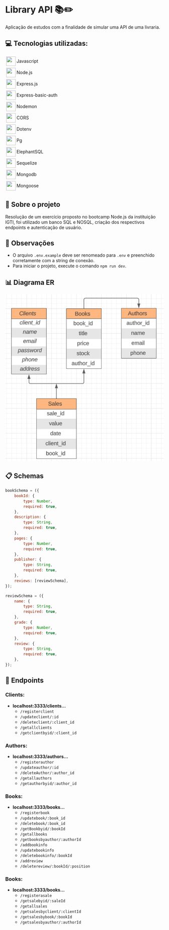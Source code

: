# Library API 📚✏️

Aplicação de estudos com a finalidade de simular uma API de uma livraria.

## 💻 Tecnologias utilizadas:
<div style="display: flex; align-items: center;">
    <img style="margin: 3px;" width="30" height="30" src="https://cdn-icons-png.flaticon.com/512/5968/5968292.png">
    <span>Javascript</span>
</div>

<div style="display: flex; align-items: center;">
    <img style="margin: 3px;" width="30" height="30" src="https://cdn0.iconfinder.com/data/icons/long-shadow-web-icons/512/nodejs-512.png">
    <pan>Node.js</pan>
</div>

<div style="display: flex; align-items: center;">
        <img style="margin: 3px;" width="30" height="30" src="https://media.trustradius.com/product-logos/EB/Rv/EHN55E9OR8W7.JPEG">
        <span>Express.js</span>
</div>

<div style="display: flex; align-items: center;">
        <img style="margin: 3px;" width="30" height="30" src="https://media.trustradius.com/product-logos/EB/Rv/EHN55E9OR8W7.JPEG">
        <span>Express-basic-auth</span>
</div>

<div style="display: flex; align-items: center;">
        <img style="margin: 3px;" width="30" height="30" src="https://static-00.iconduck.com/assets.00/nodemon-icon-449x512-m36gnbqo.png">
        <span>Nodemon</span>
</div>

<div style="display: flex; align-items: center;">
    <img style="margin: 3px;" width="30" height="30" src="https://addons.mozilla.org/user-media/previews/full/227/227652.png?modified=1622133270">
    <span>CORS</span>
</div>

<div style="display: flex; align-items: center;">
    <img style="margin: 3px;" width="30" height="30" src="https://mikestead.gallerycdn.vsassets.io/extensions/mikestead/dotenv/1.0.1/1519894859412/Microsoft.VisualStudio.Services.Icons.Default">
    <span>Dotenv</span>
</div>

<div style="display: flex; align-items: center;">
    <img style="margin: 3px;" width="30" height="30" src="https://upload.wikimedia.org/wikipedia/commons/thumb/2/29/Postgresql_elephant.svg/1985px-Postgresql_elephant.svg.png">
    <span>Pg</span>
</div>

<div style="display: flex; align-items: center;">
    <img style="margin: 3px;" width="30" height="30" src="https://upload.wikimedia.org/wikipedia/commons/thumb/2/29/Postgresql_elephant.svg/1985px-Postgresql_elephant.svg.png">
    <span>ElephantSQL</span>
</div>

<div style="display: flex; align-items: center;">
    <img style="margin: 3px;" width="30" height="30" src="https://cdn.iconscout.com/icon/free/png-256/free-sequelize-2-1175003.png">
    <span>Sequelize</span>
</div>

<div style="display: flex; align-items: center;">
    <img style="margin: 3px;" width="30" height="30" src="https://images.crunchbase.com/image/upload/c_lpad,f_auto,q_auto:eco,dpr_1/erkxwhl1gd48xfhe2yld">
    <span>Mongodb</span>
</div>

<div style="display: flex; align-items: center;">
    <img style="margin: 3px;" width="30" height="30" src="https://images.crunchbase.com/image/upload/c_lpad,f_auto,q_auto:eco,dpr_1/erkxwhl1gd48xfhe2yld">
    <span>Mongoose</span>
</div>

## 📕 Sobre o projeto
Resolução de um exercício proposto no bootcamp Node.js da instituição IGTI, foi utilizado um banco SQL e NOSQL, criação dos respectivos endpoints e autenticação de usuário.

## 👀 Observações
* O arquivo ```.env.example``` deve ser renomeado para ```.env``` e preenchido corretamente com a string de conexão.
* Para iniciar o projeto, execute o comando ```npm run dev```.

## 📊 Diagrama ER
![Alt text](./assets/img/er.png)

## 📋 Schemas
```js
bookSchema = ({
    bookId: {
        type: Number,
        required: true,
    },
    description: {
        type: String,
        required: true,
    },
    pages: {
        type: Number,
        required: true,
    },
    publisher: {
        type: String,
        required: true,
    },
    reviews: [reviewSchema],
});
```
```js
reviewSchema = ({
    name: {
        type: String,
        required: true,
    },
    grade: {
        type: Number,
        required: true,
    },
    review: {
        type: String,
        required: true,
    },
});
```
## 🏁 Endpoints
### Clients:
* **localhost:3333/clients...**
  * ``/registerclient``
  * ``/updateclient/:id``
  * ``/deleteclient/:client_id``
  * ``/getallclients``
  * ``/getclientbyid/:client_id``

### Authors:
* **localhost:3333/authors...**
  * ``/registerauthor``
  * ``/updateauthor/:id``
  * ``/deleteAuthor/:author_id``
  * ``/getallauthors``
  * ``/getauthorbyid/:author_id``

### Books:
* **localhost:3333/books...**
  * ``/registerbook``
  * ``/updatebook/:book_id``
  * ``/deletebook/:book_id``
  * ``/getBookbyid/:bookId``
  * ``/getallbooks``
  * ``/getbooksbyauthor/:authorId``
  * ``/addbookinfo``
  * ``/updatebookinfo``
  * ``/deletebookinfo/:bookId``
  * ``/addreview``
  * ``/deletereview/:bookId/:position``

### Books:
* **localhost:3333/books...**
  * ``/registerasale``
  * ``/getsalebyid/:saleId``
  * ``/getallsales``
  * ``/getsalesbyclient/:clientId``
  * ``/getsalesbybook/:bookId``
  * ``/getsalesbyauthor/:authorId``